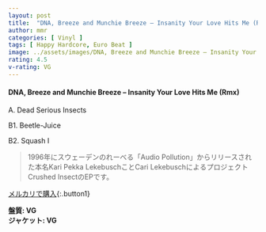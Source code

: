 ```yaml
---
layout: post
title:  "DNA, Breeze and Munchie Breeze – Insanity Your Love Hits Me (Rmx)"
author: mmr
categories: [ Vinyl ]
tags: [ Happy Hardcore, Euro Beat ]
image: ../assets/images/DNA, Breeze and Munchie Breeze – Insanity Your Love Hits Me (Rmx).jpg
rating: 4.5
v-rating: VG
---
```


#### DNA, Breeze and Munchie Breeze – Insanity Your Love Hits Me (Rmx)

A. Dead Serious Insects

B1. Beetle-Juice

B2. Squash I

> 1996年にスウェーデンのれーべる「Audio Pollution」からリリースされた本名Kari Pekka LekebuschことCari LekebuschによるプロジェクトCrushed InsectのEPです。


[メルカリで購入](https://jp.mercari.com/item/m72913303126){:.button1}

<div class="mt-4 mb-4 d-flex align-items-center">
<strong class="mr-1">盤質: VG</strong>
</div>
<div class="mt-4 mb-4 d-flex align-items-center">
<strong class="mr-1">ジャケット: VG</strong>
</div>
